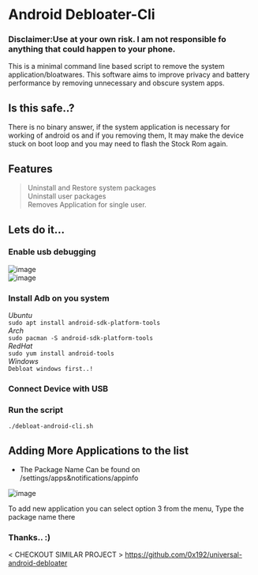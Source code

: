 # Android Debloater-Cli
### Disclaimer:Use at your own risk. I am not responsible fo anything that could happen to your phone.
This is a minimal command line based script to remove the system application/bloatwares.
This software aims to improve privacy and battery performance by removing unnecessary and obscure system apps.

## Is this safe..?

There is no binary answer, if the system application is necessary for working of android os and if you removing them,
It may make the device stuck on boot loop and you may need to flash the Stock Rom again.
 

## Features

> Uninstall and Restore system packages<br>
> Uninstall user packages<br>
> Removes Application for single user.<br>


## Lets do it...

### Enable usb debugging
![image](https://user-images.githubusercontent.com/103060398/225995363-71625bee-c0ed-4cb1-be71-7d566747129e.png)<br>
![image](https://user-images.githubusercontent.com/103060398/225995783-76e50f7f-cde9-43f0-a80d-e4a7234231ae.png)<br>

### Install Adb on you system<br>
*Ubuntu*<br>
 `sudo apt install android-sdk-platform-tools` <br>
 *Arch*<br>
 `sudo pacman -S android-sdk-platform-tools` <br>
 *RedHat*<br>
 `sudo yum install android-tools`<br>
 *Windows*<br>
 `Debloat windows first..!`<br>
### Connect Device with USB<br>
### Run the script<br>
 `./debloat-android-cli.sh`<br>
 
 ## Adding More Applications to the list
  
 * The Package Name Can be found on /settings/apps&notifications/appinfo<br>
 
 ![image](https://user-images.githubusercontent.com/103060398/225998080-ba0b1c54-1dd1-42bd-a211-3f06c954374b.png)<br>
 
 To add new application you can select option 3 from the menu,
 Type the package name there
 

 ### Thanks.. :)
 < CHECKOUT SIMILAR PROJECT >
 https://github.com/0x192/universal-android-debloater
